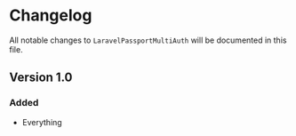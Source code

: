 # Changelog

All notable changes to `LaravelPassportMultiAuth` will be documented in this file.

## Version 1.0

### Added
- Everything
